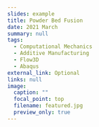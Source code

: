 ```yaml
---
slides: example
title: Powder Bed Fusion
date: 2021 March
summary: null
tags:
  - Computational Mechanics
  - Additive Manufacturing
  - Flow3D
  - Abaqus
external_link: Optional
links: null
image:
  caption: ""
  focal_point: top
  filename: featured.jpg
  preview_only: true
---
```

